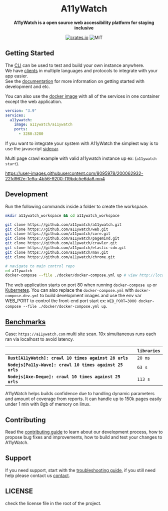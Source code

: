 <div align="center">
  <h1>A11yWatch</h1>
  <p>
    <strong>A11yWatch is a open source web accessibility platform for staying inclusive</strong>
  </p>
  <p>

[![crates.io](https://img.shields.io/crates/v/a11ywatch_cli?label=latest)](https://docs.rs/crate/a11ywatch_cli/latest)
![MIT](https://img.shields.io/crates/l/a11ywatch_cli.svg)

  </p>
</div>

## Getting Started

The [CLI](./cli/README.md) can be used to test and build your own instance anywhere.<br>
We have [clients](./clients) in multiple languages and protocols to integrate with your app easier.<br>
See the [documentation](https://docs.a11ywatch.com) for more information on getting started with development and etc.

You can also use the [docker image](https://hub.docker.com/r/a11ywatch/a11ywatch) with all of the services in one container except the web application.

```yml
version: "3.9"
services:
  a11ywatch:
    image: a11ywatch/a11ywatch
    ports:
      - 3280:3280
```

If you want to integrate your system with A11yWatch the simplest way is to use the javascript [sidecar](https://github.com/a11ywatch/sidecar).

Multi page crawl example with valid a11ywatch instance up ex: (`a11ywatch start`).

https://user-images.githubusercontent.com/8095978/200062932-22fd962e-1e9a-4b56-9200-f19bdc5e6da8.mp4

## Development

Run the following commands inside a folder to create the workspace.

```sh
mkdir a11ywatch_workspace && cd a11ywatch_workspace

git clone https://github.com/a11ywatch/a11ywatch.git
git clone https://github.com/a11ywatch/web.git
git clone https://github.com/a11ywatch/core.git
git clone https://github.com/a11ywatch/pagemind.git
git clone https://github.com/a11ywatch/crawler.git
git clone https://github.com/a11ywatch/elastic-cdn.git
git clone https://github.com/a11ywatch/mav.git
git clone https://github.com/a11ywatch/chrome.git

# navigate to main control repo
cd a11ywatch
docker-compose --file ./docker/docker-compose.yml up # view http://localhost:3280 or http://localhost:3280/graphql
```

The web application starts on port 80 when running `docker-compose up` or [Kubernetes](./kubernetes/).
You can also replace the `docker-compose.yml` with `docker-compose.dev.yml` to build development images and use
the env var WEB_PORT to control the front-end port start ex: `WEB_PORT=3000 docker-compose --file ./docker/docker-compose.yml up`.

## [Benchmarks](./benchmarks)

Case: `https://a11ywatch.com` multi site scan.
10x simultaneous runs each ran via localhost to avoid latency.

|                                                            | `libraries`       |
| :--------------------------------------------------------- | :---------------- |
| **`Rust[A11yWatch]: crawl 10 times against 28 urls`**      | `20 ms`           |
| **`Nodejs[Pa11y-Wave]: crawl 10 times against 25 urls`**   | `63 s`            |
| **`Nodejs[Axe-Deque]: crawl 10 times against 25 urls`**    | `113 s`           |

A11yWatch helps builds confidence due to handling dynamic parameters and amount of coverage from reports.
It can handle up to 150k pages easily under 1 min with 8gb of memory on linux.

## Contributing

Read the [contributing guide](./CONTRIBUTING.md) to learn about our development process, how to propose bug fixes and improvements, how to build and test your changes to A11yWatch.

## Support

If you need support, start with the [troubleshooting guide](https://docs.a11ywatch.com/documentation/troubleshooting),
if you still need help please contact us [contact](https://docs.a11ywatch.com/documentation/contact).

## LICENSE

check the license file in the root of the project.
